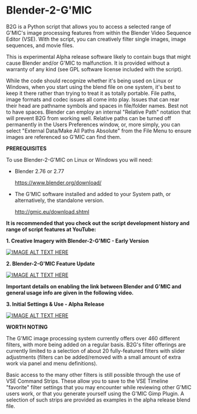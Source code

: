 # Blender-2-G'MIC

B2G is a Python script that allows you to access a selected range of G'MIC's image processing features from within the Blender Video Sequence Editor (VSE). With the script, you can creatively filter single images, image sequences, and movie files.

This is experimental Alpha release software likely to contain bugs that might cause Blender and/or G'MIC to malfunction. It is provided without a warranty of any kind (see GPL software license included with the script).

While the code should recognize whether it's being used on Linux or Windows, when you start using the blend file on one system, it's best to keep it there rather than trying to treat it as totally portable. File paths, image formats and codec issues all come into play. Issues that can rear their head are pathname symbols and spaces in file/folder names. Best not to have spaces. Blender can employ an internal "Relative Path" notation that will prevent B2G from working well. Relative paths can be turned off permanently in the Users Preferences window, or, more simply, you can select "External Data/Make All Paths Absolute" from the File Menu to ensure images are referenced so G'MIC can find them.

**PREREQUISITES**

To use Blender-2-G'MIC on Linux or Windows you will need:

*  Blender 2.76 or 2.77

      https://www.blender.org/download/
      
*  The G'MIC software installed and added to your System path, or alternatively, the standalone version.       

      http://gmic.eu/download.shtml







**It is recommended that you check out the script development history and range of script features at YouTube:**

**1. Creative Imagery with Blender-2-G'MIC - Early Version**

[![IMAGE ALT TEXT HERE](https://img.youtube.com/vi/4Q78OPmbn3o/0.jpg)](https://www.youtube.com/watch?v=4Q78OPmbn3o)


**2. Blender-2-G'MIC Feature Update**

[![IMAGE ALT TEXT HERE](https://img.youtube.com/vi/p1twxAsLb6o/0.jpg)](https://www.youtube.com/watch?v=p1twxAsLb6o)



**Important details on enabling the link between Blender and G'MIC and general usage info are given in the following video.**

**3. Initial Settings & Use - Alpha Release**

[![IMAGE ALT TEXT HERE](https://img.youtube.com/vi/TSzoEXAV1zs/0.jpg)](https://www.youtube.com/watch?v=TSzoEXAV1zs)


**WORTH NOTING**

The G'MIC image processing system currently offers over 460 different filters, with more being added on a regular basis. B2G's filter offerings are currently limited to a selection of about 20 fully-featured filters with slider adjustments (filters can be added/removed with a small amount of extra work via panel and menu definitions).

Basic access to the many other filters is still possible through the use of VSE Command Strips. These allow you to save to the VSE Timeline "favorite" filter settings that you may encounter while reviewing other G'MIC users work, or that you generate yourself using the G'MIC Gimp Plugin. A selection of such strips are provided as examples in the alpha release blend file.  

